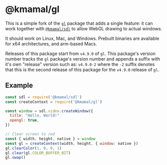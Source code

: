 # @kmamal/gl

This is a simple fork of the [`gl`](https://github.com/stackgl/headless-gl#readme) package that adds a single feature:
it can work together with [`@kmamal/sdl`](https://github.com/kmamal/node-sdl#readme) to allow WebGL drawing to actual windows.

It should work on Linux, Mac, and Windows.
Prebuilt binaries are available for x64 architectures, and arm-based Macs.

Releases of this package start from `v4.9.0` of `gl`.
This package's version number tracks the `gl` package's version number and appends a suffix with it's own "release" version such as:
`v4.9.0-2` where the `-2` suffix denotes that this is the second release of this package for the `v4.9.0` release of `gl`.

## Example

```js
const sdl = require('@kmamal/sdl')
const createContext = require('@kmamal/gl')

const window = sdl.video.createWindow({
  title: "Hello, World!"
  opengl: true,
})

// Clear screen to red
const { width, height, native } = window
const gl = createContext(width, height, { window: native })
gl.clearColor(1, 0, 0, 1)
gl.clear(gl.COLOR_BUFFER_BIT)
gl.swap()
```
